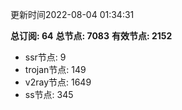 更新时间2022-08-04 01:34:31

**总订阅: 64**
**总节点: 7083**
**有效节点: 2152**
- ssr节点: 9
- trojan节点: 149
- v2ray节点: 1649
- ss节点: 345
